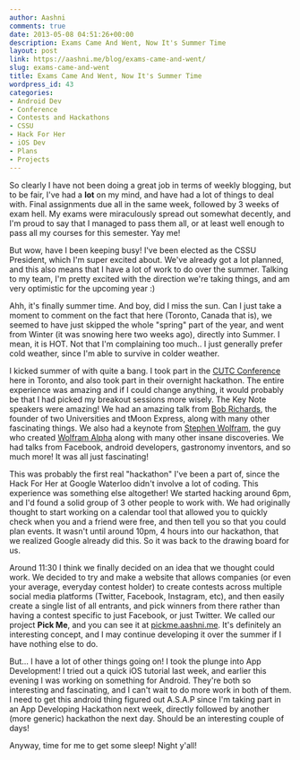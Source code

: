 ```yaml
---
author: Aashni
comments: true
date: 2013-05-08 04:51:26+00:00
description: Exams Came And Went, Now It's Summer Time
layout: post
link: https://aashni.me/blog/exams-came-and-went/
slug: exams-came-and-went
title: Exams Came And Went, Now It's Summer Time
wordpress_id: 43
categories:
- Android Dev
- Conference
- Contests and Hackathons
- CSSU
- Hack For Her
- iOS Dev
- Plans
- Projects
---
```


So clearly I have not been doing a great job in terms of weekly blogging, but to be fair, I've had a **lot** on my mind, and have had a lot of things to deal with. Final assignments due all in the same week, followed by 3 weeks of exam hell. My exams were miraculously spread out somewhat decently, and I'm proud to say that I managed to pass them all, or at least well enough to pass all my courses for this semester. Yay me!

But wow, have I been keeping busy! I've been elected as the CSSU President, which I'm super excited about. We've already got a lot planned, and this also means that I have a lot of work to do over the summer. Talking to my team, I'm pretty excited with the direction we're taking things, and am very optimistic for the upcoming year :)

Ahh, it's finally summer time. And boy, did I miss the sun. Can I just take a moment to comment on the fact that here (Toronto, Canada that is), we seemed to have just skipped the whole "spring" part of the year, and went from Winter (it was snowing here two weeks ago), directly into Summer. I mean, it is HOT. Not that I'm complaining too much.. I just generally prefer cold weather, since I'm able to survive in colder weather.

I kicked summer of with quite a bang. I took part in the [CUTC Conference](http://infect.cutc.ca) here in Toronto, and also took part in their overnight hackathon. The entire experience was amazing and if I could change anything, it would probably be that I had picked my breakout sessions more wisely. The Key Note speakers were amazing! We had an amazing talk from [Bob Richards](http://www.robertdrichards.com/), the founder of two Universities and tMoon Express, along with many other fascinating things. We also had a keynote from [Stephen Wolfram](http://www.stephenwolfram.com/), the guy who created [Wolfram Alpha](http://www.wolframalpha.com) along with many other insane discoveries. We had talks from Facebook, android developers, gastronomy inventors, and so much more! It was all just fascinating!

This was probably the first real "hackathon" I've been a part of, since the Hack For Her at Google Waterloo didn't involve a lot of coding. This experience was something else altogether! We started hacking around 6pm, and I'd found a solid group of 3 other people to work with. We had originally thought to start working on a calendar tool that allowed you to quickly check when you and a friend were free, and then tell you so that you could plan events. It wasn't until around 10pm, 4 hours into our hackathon, that we realized Google already did this. So it was back to the drawing board for us.

Around 11:30 I think we finally decided on an idea that we thought could work. We decided to try and make a website that allows companies (or even your average, everyday contest holder) to create contests across multiple social media platforms (Twitter, Facebook, Instagram, etc), and then easily create a single list of all entrants, and pick winners from there rather than having a contest specific to just Facebook, or just Twitter. We called our project **Pick Me**, and you can see it at [pickme.aashni.me](http://pickme.aashni.me). It's definitely an interesting concept, and I may continue developing it over the summer if I have nothing else to do.

But… I have a lot of other things going on! I took the plunge into App Development! I tried out a quick iOS tutorial last week, and earlier this evening I was working on something for Android. They're both so interesting and fascinating, and I can't wait to do more work in both of them. I need to get this android thing figured out A.S.A.P since I'm taking part in an App Developing Hackathon next week, directly followed by another (more generic) hackathon the next day. Should be an interesting couple of days!

Anyway, time for me to get some sleep! Night y'all!
